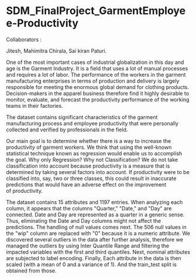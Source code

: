 # SDM_FinalProject_GarmentEmployee-Productivity

Collaborators : 

Jitesh,
Mahimitra Chirala,
Sai kiran Paturi.


One of the most important cases of industrial globalization in this day and age is the Garment Industry. It is a field that uses a lot of manual processes and requires a lot of labor. The performance of the workers in the garment manufacturing enterprises in terms of production and delivery is largely responsible for meeting the enormous global demand for clothing products. Decision-makers in the apparel business therefore find it highly desirable to monitor, evaluate, and forecast the productivity performance of the working teams in their factories.

The dataset contains significant characteristics of the garment manufacturing process and employee productivity that were personally collected and verified by professionals in the field.

Our main goal is to determine whether there is a way to increase the productivity of garment workers. We think that using the well-known statistical technique known as regression would enable us to accomplish the goal. Why only Regression? Why not Classification? We do not take classification into account because productivity is a measure that is determined by taking several factors into account. If productivity were to be classified into, say, two or three classes, this could result in inaccurate predictions that would have an adverse effect on the improvement of productivity.

The dataset contains 15 attributes and 1197 entries. When analyzing each column, it appears that the columns "Quarter," "Date," and "Day" are connected. Date and Day are represented as a quarter in a generic sense. Thus, eliminating the Date and Day columns might not affect the predictions. The handling of null values comes next. The 506 null values in the "wip" column are replaced with "0" because it is a numeric attribute.
We discovered several outliers in the data after further analysis, therefore we managed the outliers by using Inter Quantile Range and filtering the impacted variables with the first and third quantiles.
Next, nominal attributes are subjected to label encoding.
Finally, Each attribute in the data is then scaled (with a mean of 0 and a variance of 1). And the train_test split is obtained from those.
